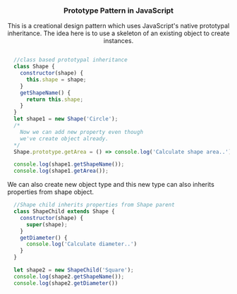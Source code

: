 <div align="center">
	<h3>Prototype Pattern in JavaScript</h3>
  <p> This is a creational design pattern which uses JavaScript's native prototypal inheritance. The idea here is to use a skeleton of an existing object to create instances.</p>
</div>



```js

  //class based prototypal inheritance
  class Shape {
    constructor(shape) {
      this.shape = shape;
    }
    getShapeName() {
      return this.shape;
    }
  }
  let shape1 = new Shape('Circle');
  /*
    Now we can add new property even though
    we've create object already.
  */
  Shape.prototype.getArea = () => console.log('Calculate shape area..');

  console.log(shape1.getShapeName());
  console.log(shape1.getArea());


```
 We can also create new object type and this new type can also inherits properties from shape object.

```js
  //Shape child inherits properties from Shape parent
  class ShapeChild extends Shape {
    constructor(shape) {
      super(shape);
    }
    getDiameter() {
      console.log('Calculate diameter..')
    }
  }

  let shape2 = new ShapeChild('Square');
  console.log(shape2.getShapeName());
  console.log(shape2.getDiameter())
```